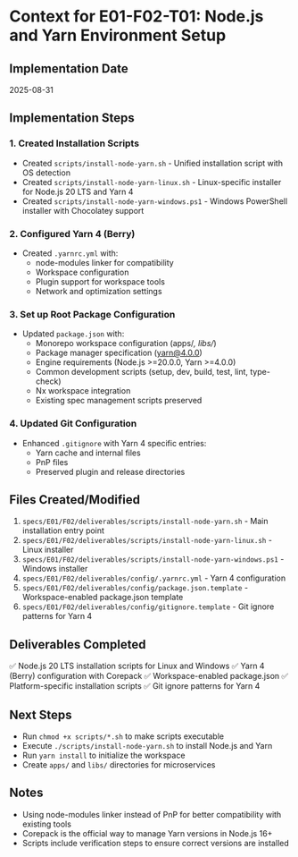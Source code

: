 # Context for E01-F02-T01: Node.js and Yarn Environment Setup

## Implementation Date

2025-08-31

## Implementation Steps

### 1. Created Installation Scripts

- Created `scripts/install-node-yarn.sh` - Unified installation script with OS detection
- Created `scripts/install-node-yarn-linux.sh` - Linux-specific installer for Node.js 20 LTS and Yarn 4
- Created `scripts/install-node-yarn-windows.ps1` - Windows PowerShell installer with Chocolatey support

### 2. Configured Yarn 4 (Berry)

- Created `.yarnrc.yml` with:
  - node-modules linker for compatibility
  - Workspace configuration
  - Plugin support for workspace tools
  - Network and optimization settings

### 3. Set up Root Package Configuration

- Updated `package.json` with:
  - Monorepo workspace configuration (apps/_, libs/_)
  - Package manager specification (yarn@4.0.0)
  - Engine requirements (Node.js >=20.0.0, Yarn >=4.0.0)
  - Common development scripts (setup, dev, build, test, lint, type-check)
  - Nx workspace integration
  - Existing spec management scripts preserved

### 4. Updated Git Configuration

- Enhanced `.gitignore` with Yarn 4 specific entries:
  - Yarn cache and internal files
  - PnP files
  - Preserved plugin and release directories

## Files Created/Modified

1. `specs/E01/F02/deliverables/scripts/install-node-yarn.sh` - Main installation entry point
2. `specs/E01/F02/deliverables/scripts/install-node-yarn-linux.sh` - Linux installer
3. `specs/E01/F02/deliverables/scripts/install-node-yarn-windows.ps1` - Windows installer
4. `specs/E01/F02/deliverables/config/.yarnrc.yml` - Yarn 4 configuration
5. `specs/E01/F02/deliverables/config/package.json.template` - Workspace-enabled package.json template
6. `specs/E01/F02/deliverables/config/gitignore.template` - Git ignore patterns for Yarn 4

## Deliverables Completed

✅ Node.js 20 LTS installation scripts for Linux and Windows
✅ Yarn 4 (Berry) configuration with Corepack
✅ Workspace-enabled package.json
✅ Platform-specific installation scripts
✅ Git ignore patterns for Yarn 4

## Next Steps

- Run `chmod +x scripts/*.sh` to make scripts executable
- Execute `./scripts/install-node-yarn.sh` to install Node.js and Yarn
- Run `yarn install` to initialize the workspace
- Create `apps/` and `libs/` directories for microservices

## Notes

- Using node-modules linker instead of PnP for better compatibility with existing tools
- Corepack is the official way to manage Yarn versions in Node.js 16+
- Scripts include verification steps to ensure correct versions are installed
